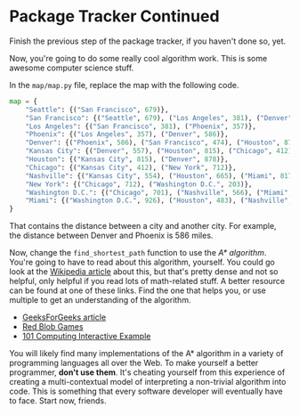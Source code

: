 # Package Tracker Continued

Finish the previous step of the package tracker, if you haven't done so, yet.

Now, you're going to do some really cool algorithm work. This is some awesome
computer science stuff.

In the `map/map.py` file, replace the map with the following code.

```python
map = {
    "Seattle": {("San Francisco", 679)},
    "San Francisco": {("Seattle", 679), ("Los Angeles", 381), ("Denver", 474)},
    "Los Angeles": {("San Francisco", 381), ("Phoenix", 357)},
    "Phoenix": {("Los Angeles", 357), ("Denver", 586)},
    "Denver": {("Phoenix", 586), ("San Francisco", 474), ("Houston", 878), ("Kansas City", 557)},
    "Kansas City": {("Denver", 557), ("Houston", 815), ("Chicago", 412), ("Nashville", 554)},
    "Houston": {("Kansas City", 815), ("Denver", 878)},
    "Chicago": {("Kansas City", 412), ("New York", 712)},
    "Nashville": {("Kansas City", 554), ("Houston", 665), ("Miami", 817)},
    "New York": {("Chicago", 712), ("Washington D.C.", 203)},
    "Washington D.C.": {("Chicago", 701), ("Nashville", 566), ("Miami", 926)},
    "Miami": {("Washington D.C.", 926), ("Houston", 483), ("Nashville", 817)}
}
```

That contains the distance between a city and another city. For example, the
distance between Denver and Phoenix is 586 miles.

Now, change the `find_shortest_path` function to use the _A\* algorithm_. You're
going to have to read about this algorithm, yourself. You could go look at the
[Wikipedia article][1] about this, but that's pretty dense and not so helpful,
only helpful if you read lots of math-related stuff. A better resource can be
found at one of these links. Find the one that helps you, or use multiple to
get an understanding of the algorithm.

* [GeeksForGeeks article][2]
* [Red Blob Games][3]
* [101 Computing Interactive Example][4]

You will likely find many implementations of the A* algorithm in a variety of
programming languages all over the Web. To make yourself a better programmer,
**don't use them**. It's cheating yourself from this experience of creating a
multi-contextual model of interpreting a non-trivial algorithm into code. This
is something that every software developer will eventually have to face. Start
now, friends.

[1]: https://en.wikipedia.org/wiki/A*_search_algorithm#Description
[2]: https://www.geeksforgeeks.org/a-search-algorithm/
[3]: https://www.redblobgames.com/pathfinding/a-star/introduction.html
[4]: https://www.101computing.net/a-star-search-algorithm/
